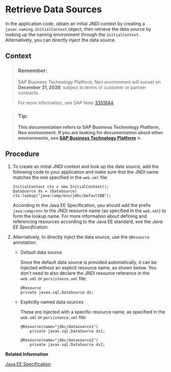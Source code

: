 <!-- loio39b1fcd42c864eea9fcdf381a64c13b8 -->

# Retrieve Data Sources

In the application code, obtain an initial JNDI context by creating a `javax.naming.InitialContext` object, then retrieve the data source by looking up the naming environment through the `InitialContext`. Alternatively, you can directly inject the data source.



## Context

> ### Remember:  
> SAP Business Technology Platform, Neo environment will sunset on **December 31, 2028**, subject to terms of customer or partner contracts.
> 
> For more information, see SAP Note [3351844](https://me.sap.com/notes/3351844).

> ### Tip:  
> **This documentation refers to SAP Business Technology Platform, Neo environment. If you are looking for documentation about other environments, see [SAP Business Technology Platform](https://help.sap.com/viewer/65de2977205c403bbc107264b8eccf4b/Cloud/en-US/6a2c1ab5a31b4ed9a2ce17a5329e1dd8.html "SAP Business Technology Platform (SAP BTP) is an integrated offering comprised of the following technology portfolios: application development; process automation; integration; data, analytics, and enterprise planning; artificial intelligence. The platform offers users the ability to turn data into business value, compose end-to-end business processes, connect entire IT landscapes, and personalize, build and extend SAP applications. This reduces the overall total cost of ownership maintaining SAP landscapes and third-party software across end-to-end business processes.") :arrow_upper_right:.**



## Procedure

1.  To create an initial JNDI context and look up the data source, add the following code to your application and make sure that the JNDI name matches the one specified in the `web.xml` file:

    ```
    InitialContext ctx = new InitialContext();
    DataSource ds = (DataSource) ctx.lookup("java:comp/env/jdbc/DefaultDB");
    ```

    According to the Java EE Specification, you should add the prefix `java:comp/env` to the JNDI resource name \(as specified in the `web.xml`\) to form the lookup name. For more information about defining and referencing resources according to the Java EE standard, see the *Java EE Specification*.

2.  Alternatively, to directly inject the data source, use the `@Resource` annotation:

    -   Default data source

        Since the default data source is provided automatically, it can be injected without an explicit resource name, as shown below. You don't need to also declare the JNDI resource reference in the `web.xml` or `persistence.xml` file:

        ```
        @Resource
        private javax.sql.DataSource ds;
        ```

    -   Explicitly named data sources

        These are injected with a specific resource name, as specified in the `web.xml` or `persistence.xml` file:

        ```
        @Resource(name="jdbc/datasource1")
            private javax.sql.DataSource ds1;
        
        @Resource(name="jdbc/datasource2")
            private javax.sql.DataSource ds2;
        ```



**Related Information**  


[Java EE Specification](https://jcp.org/aboutJava/communityprocess/final/jsr244/index.html)

